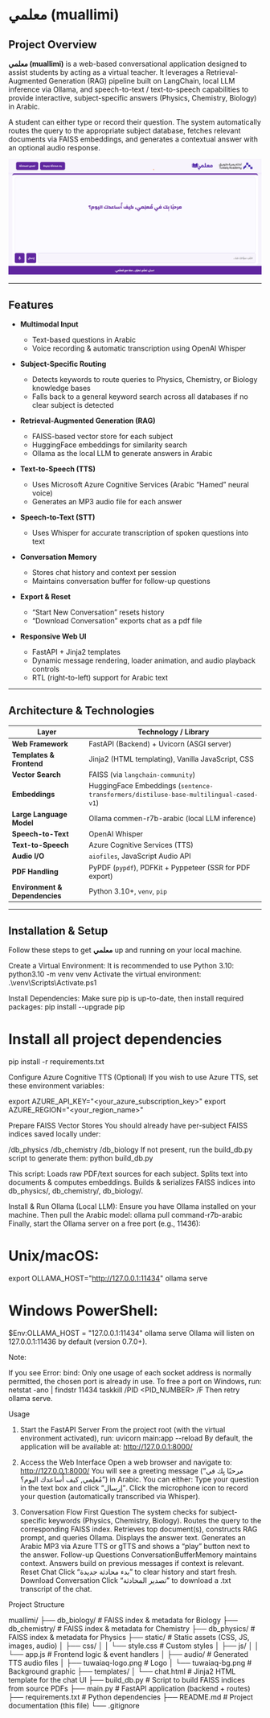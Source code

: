 
# معلمي (muallimi)

## Project Overview

**معلمي (muallimi)** is a web-based conversational application designed to assist students by acting as a virtual teacher. It leverages a Retrieval-Augmented Generation (RAG) pipeline built on LangChain, local LLM inference via Ollama, and speech-to-text / text-to-speech capabilities to provide interactive, subject-specific answers (Physics, Chemistry, Biology) in Arabic.  

A student can either type or record their question. The system automatically routes the query to the appropriate subject database, fetches relevant documents via FAISS embeddings, and generates a contextual answer with an optional audio response.


![معلمي Interface](static/InterFace.png)

---

## Features

- **Multimodal Input**  
  - Text-based questions in Arabic  
  - Voice recording & automatic transcription using OpenAI Whisper  

- **Subject-Specific Routing**  
  - Detects keywords to route queries to Physics, Chemistry, or Biology knowledge bases  
  - Falls back to a general keyword search across all databases if no clear subject is detected  

- **Retrieval-Augmented Generation (RAG)**  
  - FAISS-based vector store for each subject  
  - HuggingFace embeddings for similarity search  
  - Ollama as the local LLM to generate answers in Arabic  

- **Text-to-Speech (TTS)**
  - Uses Microsoft Azure Cognitive Services (Arabic “Hamed” neural voice)
  - Generates an MP3 audio file for each answer

- **Speech-to-Text (STT)**
  - Uses Whisper for accurate transcription of spoken questions into text
 
- **Conversation Memory**  
  - Stores chat history and context per session  
  - Maintains conversation buffer for follow-up questions  

- **Export & Reset**  
  - “Start New Conversation” resets history  
  - “Download Conversation” exports chat as a pdf file  

- **Responsive Web UI**  
  - FastAPI + Jinja2 templates  
  - Dynamic message rendering, loader animation, and audio playback controls  
  - RTL (right-to-left) support for Arabic text  

---

## Architecture & Technologies

| Layer                 | Technology / Library                            |
|-----------------------|--------------------------------------------------|
| **Web Framework**     | FastAPI (Backend) + Uvicorn (ASGI server)        |
| **Templates & Frontend** | Jinja2 (HTML templating), Vanilla JavaScript, CSS |
| **Vector Search**     | FAISS (via `langchain-community`)                |
| **Embeddings**        | HuggingFace Embeddings (`sentence-transformers/distiluse-base-multilingual-cased-v1`) |
| **Large Language Model** | Ollama commen-r7b-arabic (local LLM inference)                    |
| **Speech-to-Text**    | OpenAI Whisper                                   |
| **Text-to-Speech**    | Azure Cognitive Services (TTS)             |
| **Audio I/O**         | `aiofiles`, JavaScript Audio API                 |
| **PDF Handling**      | PyPDF (`pypdf`), PDFKit + Pyppeteer (SSR for PDF export) |
| **Environment & Dependencies** | Python 3.10+, `venv`, `pip`                   |

---

## Installation & Setup

Follow these steps to get **معلمي** up and running on your local machine.

Create a Virtual Environment:
It is recommended to use Python 3.10:
python3.10 -m venv venv
Activate the virtual environment:
.\venv\Scripts\Activate.ps1

Install Dependencies:
Make sure pip is up-to-date, then install required packages:
pip install --upgrade pip

# Install all project dependencies
pip install -r requirements.txt

Configure Azure Cognitive TTS (Optional)
If you wish to use Azure TTS, set these environment variables:

export AZURE_API_KEY="<your_azure_subscription_key>"
export AZURE_REGION="<your_region_name>"    

Prepare FAISS Vector Stores
You should already have per-subject FAISS indices saved locally under:

/db_physics
/db_chemistry
/db_biology
If not present, run the build_db.py script to generate them:
python build_db.py

This script:
Loads raw PDF/text sources for each subject.
Splits text into documents & computes embeddings.
Builds & serializes FAISS indices into db_physics/, db_chemistry/, db_biology/.

Install & Run Ollama (Local LLM):
Ensure you have Ollama installed on your machine. Then pull the Arabic model:
ollama pull command-r7b-arabic
Finally, start the Ollama server on a free port (e.g., 11436):

# Unix/macOS:
export OLLAMA_HOST="http://127.0.0.1:11434"
ollama serve

# Windows PowerShell:
$Env:OLLAMA_HOST = "127.0.0.1:11434"
ollama serve
Ollama will listen on 127.0.0.1:11436 by default (version 0.7.0+).

Note:

If you see Error: bind: Only one usage of each socket address is normally permitted, the chosen port is already in use.
To free a port on Windows, run:
netstat -ano | findstr 11434
taskkill /PID <PID_NUMBER> /F
Then retry ollama serve.

Usage
1. Start the FastAPI Server
From the project root (with the virtual environment activated), run:
uvicorn main:app --reload
By default, the application will be available at:
http://127.0.0.1:8000/

2. Access the Web Interface
Open a web browser and navigate to:
http://127.0.0.1:8000/
You will see a greeting message (“مرحبًا بِك في مُعلِمي, كيف أُساعدك اليوم؟”) in Arabic.
You can either:
Type your question in the text box and click “إرسال”.
Click the microphone icon to record your question (automatically transcribed via Whisper).

3. Conversation Flow
First Question
The system checks for subject-specific keywords (Physics, Chemistry, Biology).
Routes the query to the corresponding FAISS index.
Retrieves top document(s), constructs RAG prompt, and queries Ollama.
Displays the answer text.
Generates an Arabic MP3 via Azure TTS or gTTS and shows a “play” button next to the answer.
Follow-up Questions
ConversationBufferMemory maintains context.
Answers build on previous messages if context is relevant.
Reset Chat
Click “بدء محادثة جديدة” to clear history and start fresh.
Download Conversation
Click “تصدير المحادثة” to download a .txt transcript of the chat.

Project Structure

muallimi/
├── db_biology/                   # FAISS index & metadata for Biology
├── db_chemistry/                 # FAISS index & metadata for Chemistry
├── db_physics/                   # FAISS index & metadata for Physics
├── static/                       # Static assets (CSS, JS, images, audio)
│   ├── css/
│   │   └── style.css             # Custom styles
│   ├── js/
│   │   └── app.js                # Frontend logic & event handlers
│   ├── audio/                    # Generated TTS audio files
│   ├── tuwaiaq-logo.png          # Logo
│   └── tuwaiaq-bg.png            # Background graphic
├── templates/
│   └── chat.html                 # Jinja2 HTML template for the chat UI
├── build_db.py                   # Script to build FAISS indices from source PDFs
├── main.py                       # FastAPI application (backend + routes)
├── requirements.txt              # Python dependencies
├── README.md                     # Project documentation (this file)
└── .gitignore

